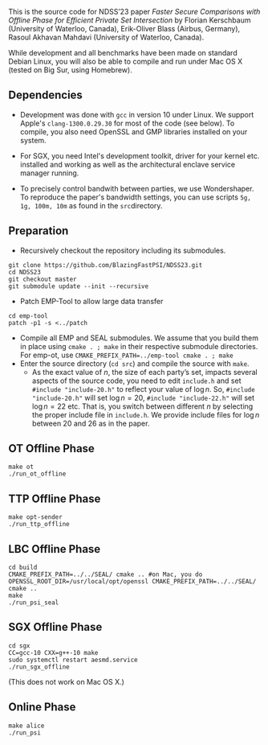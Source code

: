 This is the source code for NDSS’23 paper *Faster Secure Comparisons with Offline Phase for Efficient Private Set Intersection* by Florian Kerschbaum (University of Waterloo, Canada), Erik-Oliver Blass (Airbus, Germany), Rasoul Akhavan Mahdavi (University of Waterloo, Canada).

While development and all benchmarks have been made on standard Debian Linux, you will also be able to compile and run under Mac OS X (tested on Big Sur, using Homebrew). 

## Dependencies
* Development was done with `gcc` in version 10 under Linux. We support Apple's `clang-1300.0.29.30` for most of the code (see below). To compile, you also need OpenSSL and GMP libraries installed on your system.

* For SGX, you need Intel's development toolkit, driver for your kernel etc. installed and working as well as the architectural enclave service manager running.

* To precisely control bandwith between parties, we use Wondershaper.  To reproduce the paper's bandwidth settings, you can use scripts `5g, 1g, 100m, 10m` as found in the `src`directory.


## Preparation
* Recursively checkout the repository including its submodules.
```
git clone https://github.com/BlazingFastPSI/NDSS23.git
cd NDSS23
git checkout master
git submodule update --init --recursive
```
* Patch EMP-Tool to allow large data transfer
```
cd emp-tool
patch -p1 -s <../patch
```
* Compile all EMP and SEAL submodules. We assume that you build them in place using `cmake . ; make` in their respective submodule directories. For emp-ot, use `CMAKE_PREFIX_PATH=../emp-tool cmake . ; make`
* Enter the source directory (`cd src`) and compile the source with `make`.
	* As the exact value of $n$, the size of each party’s set, impacts several aspects of the source code, you need to edit `include.h` and set `#include "include-20.h"` to reflect your value of $\log{}n$. So, `#include "include-20.h"` will set $\log{}n=20$, `#include "include-22.h"` will set $\log{}n=22$ etc. That is, you switch between different $n$ by selecting the proper include file in `include.h`. We provide include files for $\log{}n$ between 20 and 26 as in the paper.

## OT Offline Phase
```
make ot
./run_ot_offline
``` 

## TTP Offline Phase
```
make opt-sender
./run_ttp_offline
```

## LBC Offline Phase
```
cd build
CMAKE_PREFIX_PATH=../../SEAL/ cmake .. #on Mac, you do OPENSSL_ROOT_DIR=/usr/local/opt/openssl CMAKE_PREFIX_PATH=../../SEAL/ cmake ..
make
./run_psi_seal
```

## SGX Offline Phase
```
cd sgx
CC=gcc-10 CXX=g++-10 make
sudo systemctl restart aesmd.service
./run_sgx_offline
```
(This does not work on Mac OS X.)

## Online Phase
```
make alice
./run_psi
```
